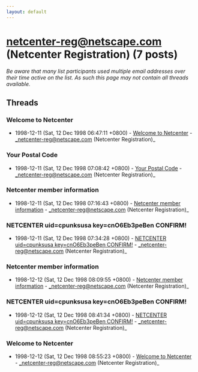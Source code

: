 ```yaml
---
layout: default
---
```


# netcenter-reg@netscape.com (Netcenter Registration) (7 posts)

_Be aware that many list participants used multiple email addresses over their time active on the list. As such this page may not contain all threads available._

## Threads

### Welcome to Netcenter
+ 1998-12-11 (Sat, 12 Dec 1998 06:47:11 +0800) - [Welcome to Netcenter](/archive/1998/12/6f047db7c0186b78fb5174f9804442af587c8fb110f2ff93868ad89073f4dcd3) - _netcenter-reg@netscape.com (Netcenter Registration)_

### Your Postal Code
+ 1998-12-11 (Sat, 12 Dec 1998 07:08:42 +0800) - [Your Postal Code](/archive/1998/12/ed4af786c7f63e714ba6fce4939248b6462c35239992bf6e4def479b1910cb0b) - _netcenter-reg@netscape.com (Netcenter Registration)_

### Netcenter member information
+ 1998-12-11 (Sat, 12 Dec 1998 07:16:43 +0800) - [Netcenter member information](/archive/1998/12/f439068ab08acfec093f9a4dca8a025819b333c3eed3756373dd4c8eff5423e1) - _netcenter-reg@netscape.com (Netcenter Registration)_

### NETCENTER uid=cpunksusa key=cnO6Eb3peBen CONFIRM!
+ 1998-12-11 (Sat, 12 Dec 1998 07:34:28 +0800) - [NETCENTER uid=cpunksusa key=cnO6Eb3peBen CONFIRM!](/archive/1998/12/6731df9f7a831e7881a964541267a7ba3e4284e52dfa450c114c37362303664c) - _netcenter-reg@netscape.com (Netcenter Registration)_

### Netcenter member information
+ 1998-12-12 (Sat, 12 Dec 1998 08:09:55 +0800) - [Netcenter member information](/archive/1998/12/7c6eb2c1a6420775c82fc71a1d4e4f21deedefc600af75bf62b8fe96795b939a) - _netcenter-reg@netscape.com (Netcenter Registration)_

### NETCENTER uid=cpunksusa key=cnO6Eb3peBen CONFIRM!
+ 1998-12-12 (Sat, 12 Dec 1998 08:41:34 +0800) - [NETCENTER uid=cpunksusa key=cnO6Eb3peBen CONFIRM!](/archive/1998/12/4f8214d8e31adfa9abe3173c82c940259a00d091e09166a320e8bb9dec4f3b41) - _netcenter-reg@netscape.com (Netcenter Registration)_

### Welcome to Netcenter
+ 1998-12-12 (Sat, 12 Dec 1998 08:55:23 +0800) - [Welcome to Netcenter](/archive/1998/12/063f1074eea709ca8ccb8c56eb7ad08e12e5cc3590052f9ec267d9bbd72e384a) - _netcenter-reg@netscape.com (Netcenter Registration)_

